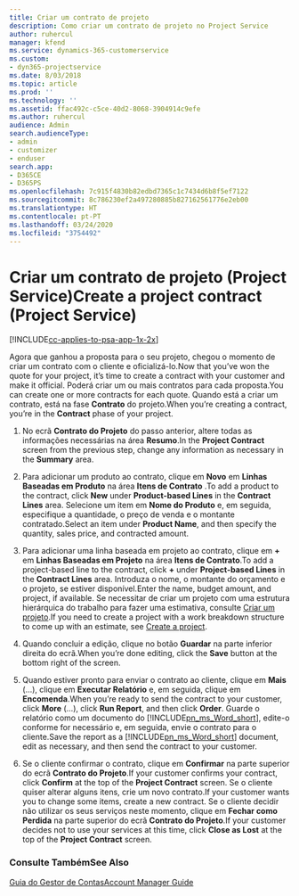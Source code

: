 ```yaml
---
title: Criar um contrato de projeto
description: Como criar um contrato de projeto no Project Service
author: ruhercul
manager: kfend
ms.service: dynamics-365-customerservice
ms.custom:
- dyn365-projectservice
ms.date: 8/03/2018
ms.topic: article
ms.prod: ''
ms.technology: ''
ms.assetid: ffac492c-c5ce-40d2-8068-3904914c9efe
ms.author: ruhercul
audience: Admin
search.audienceType:
- admin
- customizer
- enduser
search.app:
- D365CE
- D365PS
ms.openlocfilehash: 7c915f4830b82edbd7365c1c7434d6b8f5ef7122
ms.sourcegitcommit: 8c786230ef2a497280885b827162561776e2eb00
ms.translationtype: HT
ms.contentlocale: pt-PT
ms.lasthandoff: 03/24/2020
ms.locfileid: "3754492"
---
```

# <a name="create-a-project-contract-project-service"></a><span data-ttu-id="143c4-103">Criar um contrato de projeto (Project Service)</span><span class="sxs-lookup"><span data-stu-id="143c4-103">Create a project contract (Project Service)</span></span>

[!INCLUDE[cc-applies-to-psa-app-1x-2x](../includes/cc-applies-to-psa-app-1x-2x.md)]

<span data-ttu-id="143c4-104">Agora que ganhou a proposta para o seu projeto, chegou o momento de criar um contrato com o cliente e oficializá-lo.</span><span class="sxs-lookup"><span data-stu-id="143c4-104">Now that you’ve won the quote for your project, it’s time to create a contract with your customer and make it official.</span></span> <span data-ttu-id="143c4-105">Poderá criar um ou mais contratos para cada proposta.</span><span class="sxs-lookup"><span data-stu-id="143c4-105">You can create one or more contracts for each quote.</span></span> <span data-ttu-id="143c4-106">Quando está a criar um contrato, está na fase **Contrato** do projeto.</span><span class="sxs-lookup"><span data-stu-id="143c4-106">When you’re creating a contract, you’re in the **Contract** phase of your project.</span></span>  
  
1. <span data-ttu-id="143c4-107">No ecrã **Contrato do Projeto** do passo anterior, altere todas as informações necessárias na área **Resumo**.</span><span class="sxs-lookup"><span data-stu-id="143c4-107">In the **Project Contract** screen from the previous step, change any information as necessary in the **Summary** area.</span></span>  
  
2. <span data-ttu-id="143c4-108">Para adicionar um produto ao contrato, clique em **Novo** em **Linhas Baseadas em Produto** na área **Itens de Contrato** .</span><span class="sxs-lookup"><span data-stu-id="143c4-108">To add a product to the contract, click **New** under **Product-based Lines** in the **Contract Lines** area.</span></span> <span data-ttu-id="143c4-109">Selecione um item em **Nome do Produto** e, em seguida, especifique a quantidade, o preço de venda e o montante contratado.</span><span class="sxs-lookup"><span data-stu-id="143c4-109">Select an item under **Product Name**, and then specify the quantity, sales price, and contracted amount.</span></span>  
  
3. <span data-ttu-id="143c4-110">Para adicionar uma linha baseada em projeto ao contrato, clique em **+** em **Linhas Baseadas em Projeto** na área **Itens de Contrato**.</span><span class="sxs-lookup"><span data-stu-id="143c4-110">To add a project-based line to the contract, click **+** under **Project-based Lines** in the **Contract Lines** area.</span></span> <span data-ttu-id="143c4-111">Introduza o nome, o montante do orçamento e o projeto, se estiver disponível.</span><span class="sxs-lookup"><span data-stu-id="143c4-111">Enter the name, budget amount, and project, if available.</span></span> <span data-ttu-id="143c4-112">Se necessitar de criar um projeto com uma estrutura hierárquica do trabalho para fazer uma estimativa, consulte [Criar um projeto](../project-service/create-project.md).</span><span class="sxs-lookup"><span data-stu-id="143c4-112">If you need to create a project with a work breakdown structure to come up with an estimate, see [Create a project](../project-service/create-project.md).</span></span>  
  
4. <span data-ttu-id="143c4-113">Quando concluir a edição, clique no botão **Guardar** na parte inferior direita do ecrã.</span><span class="sxs-lookup"><span data-stu-id="143c4-113">When you’re done editing, click the **Save** button at the bottom right of the screen.</span></span>  
  
5. <span data-ttu-id="143c4-114">Quando estiver pronto para enviar o contrato ao cliente, clique em **Mais** (…), clique em **Executar Relatório** e, em seguida, clique em **Encomenda**.</span><span class="sxs-lookup"><span data-stu-id="143c4-114">When you’re ready to send the contract to your customer, click **More** (…), click **Run Report**, and then click **Order**.</span></span> <span data-ttu-id="143c4-115">Guarde o relatório como um documento do [!INCLUDE[pn_ms_Word_short](../includes/pn-ms-word-short.md)], edite-o conforme for necessário e, em seguida, envie o contrato para o cliente.</span><span class="sxs-lookup"><span data-stu-id="143c4-115">Save the report as a [!INCLUDE[pn_ms_Word_short](../includes/pn-ms-word-short.md)] document, edit as necessary, and then send the contract to your customer.</span></span>  
  
6. <span data-ttu-id="143c4-116">Se o cliente confirmar o contrato, clique em **Confirmar** na parte superior do ecrã **Contrato do Projeto**.</span><span class="sxs-lookup"><span data-stu-id="143c4-116">If your customer confirms your contract, click **Confirm** at the top of the **Project Contract** screen.</span></span> <span data-ttu-id="143c4-117">Se o cliente quiser alterar alguns itens, crie um novo contrato.</span><span class="sxs-lookup"><span data-stu-id="143c4-117">If your customer wants you to change some items, create a new contract.</span></span> <span data-ttu-id="143c4-118">Se o cliente decidir não utilizar os seus serviços neste momento, clique em **Fechar como Perdida** na parte superior do ecrã **Contrato do Projeto**.</span><span class="sxs-lookup"><span data-stu-id="143c4-118">If your customer decides not to use your services at this time, click **Close as Lost** at the top of the **Project Contract** screen.</span></span>  
  
### <a name="see-also"></a><span data-ttu-id="143c4-119">Consulte Também</span><span class="sxs-lookup"><span data-stu-id="143c4-119">See Also</span></span>  
 [<span data-ttu-id="143c4-120">Guia do Gestor de Contas</span><span class="sxs-lookup"><span data-stu-id="143c4-120">Account Manager Guide</span></span>](../project-service/account-manager-guide.md)
